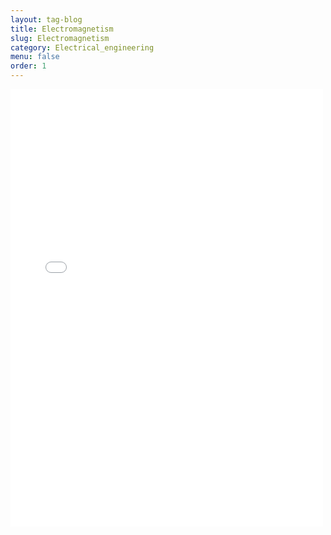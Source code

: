 ```yaml
---
layout: tag-blog
title: Electromagnetism
slug: Electromagnetism
category: Electrical_engineering
menu: false
order: 1
---
```


<embed src="Electromagnetism.pdf" type="application/pdf"   height="700px" width="500">
